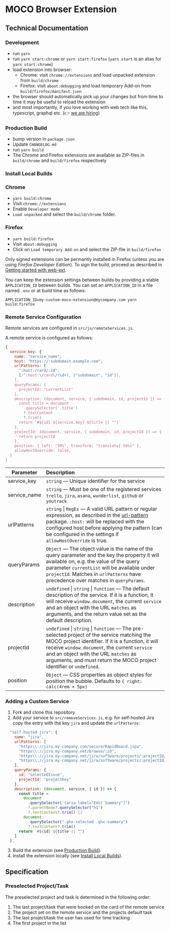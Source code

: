 # MOCO Browser Extension

## Technical Documentation

### Development

- run `yarn`
- run `yarn start:chrome` or `yarn start:firefox` (`yarn start` is an alias for `yarn start:chrome`)
- load extension into browser:
  - Chrome: visit `chrome://extensions` and load unpacked extension from `build/chrome`
  - Firefox: visit `about:debugging` and load temporary Add-on from `build/firefox/manifest.json`
- the browser should automatically pick up your changes but from time to time it may be useful to reload the extension
- and most importantly, if you love working with web tech like this, typescript, graphql etc. (👉 [we are hiring](https://www.mocoapp.com/unternehmen/jobs))

### Production Build

- bump version in `package.json`
- Update `CHANGELOG.md`
- run `yarn build`
- The Chrome and Firefox extensions are available as ZIP-files in `build/chrome` and `build/firefox` respectively

### Install Local Builds

### Chrome

- `yarn build:chrome`
- Visit `chrome://extensions`
- Enable `Developer mode`
- `Load unpacked` and select the `build/chrome` folder.

### Firefox

- `yarn build:firefox`
- Visit `about:debugging`
- Click on `Load temporary Add-on` and select the ZIP-file in `build/firefox`

Only signed extensions can be permantly installed in Firefox (unless you are using <em>Firefox Developer Edition</em>). To sign the build, proceed as described in [Getting started with web-ext](https://developer.mozilla.org/en-US/docs/Mozilla/Add-ons/WebExtensions/Getting_started_with_web-ext).

You can keep the extension settings between builds by providing a stable `APPLICATION_ID` between builds. You can set an `APPLICATION_ID` in a file named `.env` or at build time as follows:

`APPLICATION_ID=my-custom-moco-extension@mycompany.com yarn build:firefox`

### Remote Service Configuration

Remote services are configured in `src/js/remoteServices.js`.

A remote service is configured as follows:

```javascript
{
  service_key: {
    name: "service_name",
    host: "https://:subdomain.example.com",
    urlPatterns: [
      ":host:/card/:id",
      [/^:host:\/card\/(\d+), ["subdomain", "id"]],
    ],
    queryParams: {
      projectId: "currentList"
    },
    description: (document, service, { subdomain, id, projectId }) => {
      const title = document
        .querySelector('.title')
        ?.textContent
        ?.trim()
      return `#${id} ${service.key} ${title || ""}`
    },
    projectId: (document, service, { subdomain, id, projectId }) => {
      return projectId
    },
    position: { left: "50%", transform: "translate(-50%)" },
    allowHostOverride: false,
  }
}
```

| Parameter    | Description                                                                                                                                                                                                                                                                                                              |
| ------------ | :----------------------------------------------------------------------------------------------------------------------------------------------------------------------------------------------------------------------------------------------------------------------------------------------------------------------- |
| service_key  | `string` &mdash; Unique identifier for the service                                                                                                                                                                                                                                                                       |
| service_name | `string` &mdash; Must be one of the registered services `trello`, `jira`, `asana`, `wunderlist`, `github` or `youtrack`                                                                                                                                                                                                  |
| urlPatterns  | `string` \| `RegEx` &mdash; A valid URL pattern or regular expression, as described in the [url-pattern](https://www.npmjs.com/package/url-pattern) package. `:host:` will be replaced with the configured host before applying the pattern (can be configured in the settings if `allowHostOverride` is true.           |
| queryParams  | `Object` &mdash; The object value is the name of the query parameter and the key the property it will available on, e.g. the value of the query parameter `currentList` will be available under `projectId`. Matches in `urlPatterns` have precedence over matches in `queryParams`.                                     |
| description  | `undefined` \| `string` \| `function` &mdash; The default description of the service. If it is a function, it will receive `window.document`, the current `service` and an object with the URL `matches` as arguments, and the return value set as the default description.                                              |
| projectId    | `undefined` \| `string` \| `function` &mdash; The pre-selected project of the service matching the MOCO project identifier. If it is a function, it will receive `window.document`, the current `service` and an object with the URL `matches` as arguments, and must return the MOCO project identifier or `undefined`. |
| position     | `Object` &mdash; CSS properties as object styles for position the bubble. Defaults to `{ right: calc(4rem + 5px)`                                                                                                                                                                                                        |

### Adding a Custom Service

1. Fork and clone this repository
2. Add your service to `src/removeServices.js`, e.g. for self-hosted Jira copy the entry with the key `jira` and update the `urlPatterns`:

```javascript
  "self-hosted-jira": {
    name: "jira",
    urlPatterns: [
      "https\\://jira.my-company.com/secure/RapidBoard.jspa",
      "https\\://jira.my-company.net/browse/:id",
      "https\\://jira.my-company.net/jira/software/projects/:projectId/boards/:board",
      "https\\://jira.my-company.net/jira/software/projects/:projectId/boards/:board/backlog"
    ],
    queryParams: {
      id: "selectedIssue",
      projectId: "projectKey"
    },
    description: (document, service, { id }) => {
      const title =
        document
          .querySelector('[aria-label="Edit Summary"]')
          ?.parentNode?.querySelector("h1")
          ?.textContent?.trim() ||
        document
          .querySelector(".ghx-selected .ghx-summary")
          ?.textContent?.trim()
      return `#${id} ${title || ""}`
    }
  },
```

3. Build the extension (see [Production Build](#production-build)).
4. Install the extension locally (see [Install Local Builds](#install-local-builds)).

## Specification

### Preselected Project/Task

The preselected project and task is determined in the following order:

1. The last project/task that were booked on the card of the remote service
2. The project set on the remote service and the projects default task
3. The last project/task the user has used for time tracking
4. The first project in the list
